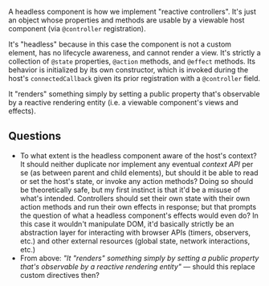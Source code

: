 A headless component is how we implement "reactive controllers". It's just an object whose properties and methods are usable by a viewable host component (via `@controller` registration).

It's "headless" because in this case the component is not a custom element, has no lifecycle awareness, and cannot render a view. It's strictly a collection of `@state` properties, `@action` methods, and `@effect` methods. Its behavior is initialized by its own constructor, which is invoked during the host's `connectedCallback` given its prior registration with a `@controller` field.

It "renders" something simply by setting a public property that's observable by a reactive rendering entity (i.e. a viewable component's views and effects).

## Questions
* To what extent is the headless component aware of the host's context? It should neither duplicate nor implement any eventual *context API* per se (as between parent and child elements), but should it be able to read or set the host's state, or invoke any action methods? Doing so should be theoretically safe, but my first instinct is that it'd be a misuse of what's intended. Controllers should set their own state with their own action methods and run their own effects in response; but that prompts the question of what a headless component's effects would even do? In this case it wouldn't manipulate DOM, it'd basically strictly be an abstraction layer for interacting with browser APIs (timers, observers, etc.) and other external resources (global state, network interactions, etc.)
* From above: *"It "renders" something simply by setting a public property that's observable by a reactive rendering entity"* — should this replace custom directives then?
